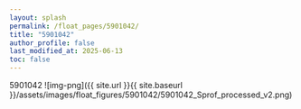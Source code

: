 ```yaml
---
layout: splash
permalink: /float_pages/5901042/
title: "5901042"
author_profile: false
last_modified_at: 2025-06-13
toc: false
---
```

 
5901042
![img-png]({{ site.url }}{{ site.baseurl }}/assets/images/float_figures/5901042/5901042_Sprof_processed_v2.png)